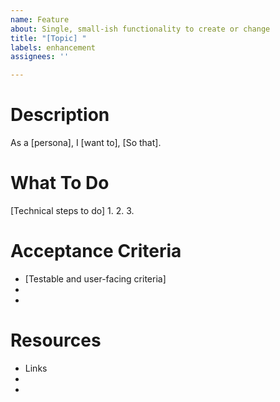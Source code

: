 ```yaml
---
name: Feature
about: Single, small-ish functionality to create or change
title: "[Topic] "
labels: enhancement
assignees: ''

---
```


# Description

As a [persona],
I [want to],
[So that].

# What To Do

[Technical steps to do]
1. 
2. 
3. 

# Acceptance Criteria

* [Testable and user-facing criteria]
* 
* 
# Resources
* Links
* 
* 
